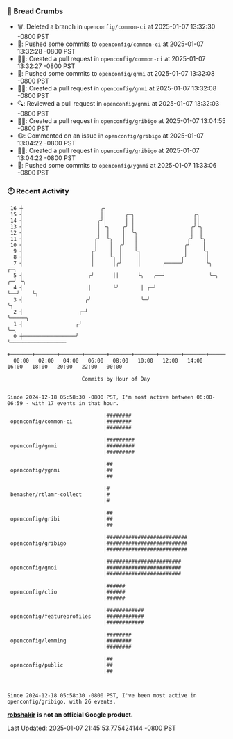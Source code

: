 ### 🍞 Bread Crumbs

 * 🗑: Deleted a branch in `openconfig/common-ci` at 2025-01-07 13:32:30 -0800 PST
 * 🚢: Pushed some commits to `openconfig/common-ci` at 2025-01-07 13:32:28 -0800 PST
 * ✍🏼: Created a pull request in `openconfig/common-ci` at 2025-01-07 13:32:27 -0800 PST
 * 🚢: Pushed some commits to `openconfig/gnmi` at 2025-01-07 13:32:08 -0800 PST
 * ✍🏼: Created a pull request in `openconfig/gnmi` at 2025-01-07 13:32:08 -0800 PST
 * 🔍: Reviewed a pull request in  `openconfig/gnmi` at 2025-01-07 13:32:03 -0800 PST
 * ✍🏼: Created a pull request in `openconfig/gribigo` at 2025-01-07 13:04:55 -0800 PST
 * 😃: Commented on an issue in `openconfig/gribigo` at 2025-01-07 13:04:22 -0800 PST
 * ✍🏼: Created a pull request in `openconfig/gribigo` at 2025-01-07 13:04:22 -0800 PST
 * 🚢: Pushed some commits to `openconfig/ygnmi` at 2025-01-07 11:33:06 -0800 PST

### 🕘 Recent Activity
```
 16 ┼                         ╭╮
 15 ┤                         ││      ╭─╮                   ╭╮
 14 ┤                        ╭╯│      │ │                   ││
 13 ┤                        │ ╰╮    ╭╯ │                  ╭╯╰╮
 12 ┤                        │  │    │  ╰╮                 │  │
 11 ┤                       ╭╯  ╰╮   │   │                ╭╯  ╰╮
 10 ┤                       │    │  ╭╯   │               ╭╯    │
  9 ┤                      ╭╯    │  │    ╰╮              │     ╰╮
  8 ┤                      │     ╰╮ │     │             ╭╯      │
  7 ┤                      │      │╭╯     │       ╭─────╯       ╰╮      ╭─╮
  5 ┤                     ╭╯      ││      ╰╮   ╭──╯              ╰─╮  ╭─╯ ╰╮
  4 ┤                     │       ╰╯       │ ╭─╯                   ╰──╯    ╰╮
  3 ┤                    ╭╯                ╰─╯                              ╰╮
  2 ┤                  ╭─╯                                                   ╰─────╮
  1 ┤                 ╭╯                                                           ╰─╮
  0 ┼─────────────────╯                                                              ╰──────────────────
    +───────+───────+───────+───────+───────+───────+───────+───────+───────+───────+───────+───────+────
  00:00   02:00   04:00   06:00   08:00   10:00   12:00   14:00   16:00   18:00   20:00   22:00   00:00   

						Commits by Hour of Day


Since 2024-12-18 05:58:30 -0800 PST, I'm most active between 06:00-06:59 - with 17 events in that hour.

```



```
                               |########
 openconfig/common-ci          |########
                               |########

                               |#########
 openconfig/gnmi               |#########
                               |#########

                               |##
 openconfig/ygnmi              |##
                               |##

                               |#
 bemasher/rtlamr-collect       |#
                               |#

                               |##
 openconfig/gribi              |##
                               |##

                               |##########################
 openconfig/gribigo            |##########################
                               |##########################

                               |########################
 openconfig/gnoi               |########################
                               |########################

                               |######
 openconfig/clio               |######
                               |######

                               |############
 openconfig/featureprofiles    |############
                               |############

                               |########
 openconfig/lemming            |########
                               |########

                               |##
 openconfig/public             |##
                               |##



Since 2024-12-18 05:58:30 -0800 PST, I've been most active in openconfig/gribigo, with 26 events.

```
**[robshakir](mailto:robjs@google.com) is not an official Google product.**  


Last Updated: 2025-01-07 21:45:53.775424144 -0800 PST
